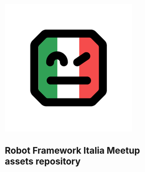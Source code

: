 ![logo](meetup_logo.png "Robot Framework Italia")

# Robot Framework Italia Meetup assets repository